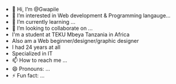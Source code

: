 - 👋 Hi, I’m @Gwapile
- 👀 I’m interested in Web development & Programming langauge...
- 🌱 I’m currently learning ...
- 💞️ I’m looking to collaborate on ...
- I'm a student at TEKU Mbeya Tanzania in Africa
- Also am a Web beginner/designer/graphic designer
- I had 24 years at all
- Specialized in IT
- 📫 How to reach me ...
- 😄 Pronouns: ...
- ⚡ Fun fact: ...

<!---
Gwapile/Gwapile is a ✨ special ✨ repository because its `README.md` (this file) appears on your GitHub profile.
You can click the Preview link to take a look at your changes.
--->
